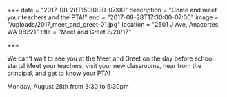 +++
date = "2017-08-28T15:30:30-07:00"
description = "Come and meet your teachers and the PTA!"
end = "2017-08-28T17:30:00-07:00"
image = "/uploads/2017_meet_and_greet-01.jpg"
location = "2501 J Ave, Anacortes, WA 98221"
title = "Meet and Greet  8/28/17"

+++


We can't wait to see you at the Meet and Greet on the day before school starts! Meet your teachers, visit your new classrooms, hear from the principal, and get to know your PTA!

Monday, August 28th from 3:30 to 5:30pm